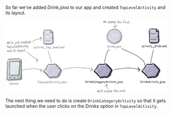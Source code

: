 So far we’ve added *Drink.java* to our app and created `TopLevelActivity` and its layout.


![](.guides/img/29.png)

The next thing we need to do is create `DrinkCategoryActivity` so that it gets launched when the user clicks on the Drinks option in `TopLevelActivity`.
